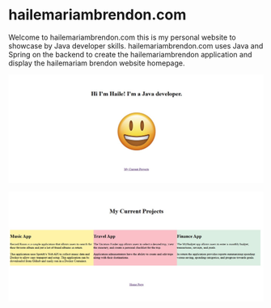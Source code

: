 # hailemariambrendon.com
Welcome to hailemariambrendon.com this is my personal website to showcase by Java developer skills.
hailemariambrendon.com uses Java and Spring on the backend to create the hailemariambrendon application and display the hailemariam 
brendon website homepage.

![alt text](https://github.com/HaileB65/hailemariambrendon.com/blob/main/hailemariambrendon/src/main/resources/static/images/hailemariambrendonwebsitehomepage.jpg)

![alt text](https://github.com/HaileB65/hailemariambrendon.com/blob/main/hailemariambrendon/src/main/resources/static/images/hailemariambrendonwebsiteprojectspage.jpg)
